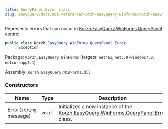 ```yaml
---
title: QueryPanel.Error class
slug: easyquery/docs/api-reference/korzh-easyquery-winforms/korzh-easyquery-winforms-namespace/querypanel-error-class
---
```



Represents errors that can occur in [Korzh.EasyQuery.WinForms.QueryPanel](/api-reference/korzh-easyquery-winforms/korzh-easyquery-winforms-namespace/querypanel-class) control.
```csharp
public class Korzh.EasyQuery.WinForms.QueryPanel.Error
    : Exception

```
Package: `Korzh.EasyQuery.WinForms` (targets: `net461`, `net5.0-windows7.0`, `netcoreapp3.1`)

Assembly: `Korzh.EasyQuery.WinForms.dll`

### Constructors

| Name | Type | Description | 
| --- | --- | --- | 
| Error(`string` message) | `void` | Initializes a new instance of the [Korzh.EasyQuery.WinForms.QueryPanel.Error](/api-reference/korzh-easyquery-winforms/korzh-easyquery-winforms-namespace/querypanel-class) class. |